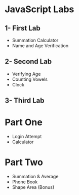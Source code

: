 # JavaScript Labs
## 1- First Lab
* Summation Calculator
* Name and Age Verification
## 2- Second Lab
* Verifying Age
* Counting Vowels
* Clock
## 3- Third Lab
# Part One
* Login Attempt
* Calculator
# Part Two
* Summation & Average
* Phone Book
* Shape Area (Bonus)
